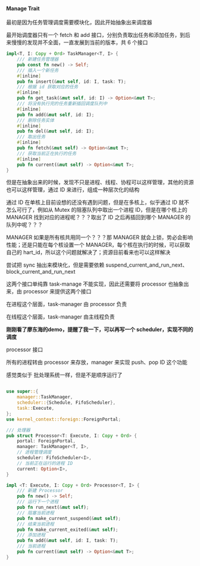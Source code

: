 #### Manage Trait

最初是因为任务管理调度需要模块化，因此开始抽象出来调度器

最开始调度器只有一个 fetch 和 add 接口，分别负责取出任务和添加任务，到后来慢慢的发现并不全面，一直发展到当前的版本，共 6 个接口

```rust
impl<T, I: Copy + Ord> TaskManager<T, I> {
    /// 新建任务管理器
    pub const fn new() -> Self;
    /// 插入一个新任务
    #[inline]
    pub fn insert(&mut self, id: I, task: T);
    /// 根据 id 获取对应的任务
    #[inline]
    pub fn get_task(&mut self, id: I) -> Option<&mut T>;
    /// 将没有执行完的任务重新插回调度队列中
    #[inline]
    pub fn add(&mut self, id: I);
    /// 删除任务实体
    #[inline]
    pub fn del(&mut self, id: I);
    /// 取出任务
    #[inline]
    pub fn fetch(&mut self) -> Option<&mut T>;
    /// 获取当前正在执行的任务
    #[inline]
    pub fn current(&mut self) -> Option<&mut T>;
}
```

但是在抽象出来的时候，发现不只是进程、线程、协程可以这样管理，其他的资源也可以这样管理，通过 ID 来进行，组成一种层次化的结构

通过 ID 在单核上目前设想的还没有遇到问题，但是在多核上，似乎通过 ID 就不怎么可行了，例如从 Mutex 的阻塞队列中取出一个进程 ID，但是在哪个核上的 MANAGER 找到对应的进程呢？？？取出了 ID 之后再插回到哪个 MANAGER 的队列中呢？？？

MANAGER 如果是所有核共用同一个？？？那 MANAGER 就会上锁，势必会影响性能；还是只能在每个核设置一个 MANAGER，每个核在执行的时候，可以获取自己的 hart_id，所以这个问题就解决了；资源目前看来也可以这样解决

尝试把 sync 抽出来模块化，但是需要依赖 suspend_current_and_run_next、block_current_and_run_next

这两个接口单纯靠 task-manage 不能实现，因此还需要将 processor 也抽象出来，由 processor 来提供这两个接口

在进程这个层面，task-manager 由 processor 负责

在线程这个层面，task-manager 由主线程负责

**刚刚看了廖东海的demo，提醒了我一下，可以再写一个 scheduler，实现不同的调度**

processor 接口

所有的进程转由 processor 来存放，manager 来实现 push、pop ID 这个功能

感觉类似于 批处理系统一样，但是不是顺序运行了

```rust

use super::{
    manager::TaskManager,
    scheduler::{Schedule, FifoScheduler},
    task::Execute,
};
use kernel_context::foreign::ForeignPortal;

/// 处理器
pub struct Processor<T: Execute, I: Copy + Ord> {
    portal: ForeignPortal,
    manager: TaskManager<T, I>,
    // 进程管理调度
    scheduler: FifoScheduler<I>,
    // 当前正在运行的进程 ID
    current: Option<I>,
}

impl <T: Execute, I: Copy + Ord> Processor<T, I> {
    /// 新建 Processor
    pub fn new() -> Self;
    /// 运行下一个进程
    pub fn run_next(&mut self);
    /// 阻塞当前进程
    pub fn make_current_suspend(&mut self);
    /// 结束当前进程
    pub fn make_current_exited(&mut self);
    /// 添加进程
    pub fn add(&mut self, id: I, task: T);
    /// 当前进程
    pub fn current(&mut self) -> Option<&mut T>;
}
```
